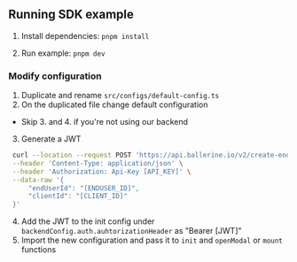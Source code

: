 ## Running SDK example

1. Install dependencies:
   `pnpm install`

2. Run example:
   `pnpm dev`

### Modify configuration

1. Duplicate and rename `src/configs/default-config.ts`
2. On the duplicated file change default configuration

- Skip 3. and 4. if you're not using our backend

3. Generate a JWT

```bash
 curl --location --request POST 'https://api.ballerine.io/v2/create-enduser-token' \
 --header 'Content-Type: application/json' \
 --header 'Authorization: Api-Key [API_KEY]' \
 --data-raw '{
     "endUserId": "[ENDUSER_ID]",
     "clientId": "[CLIENT_ID]"
 }'
```

4. Add the JWT to the init config under `backendConfig.auth.auhtorizationHeader` as "Bearer [JWT]"
5. Import the new configuration and pass it to `init` and `openModal` or `mount` functions
